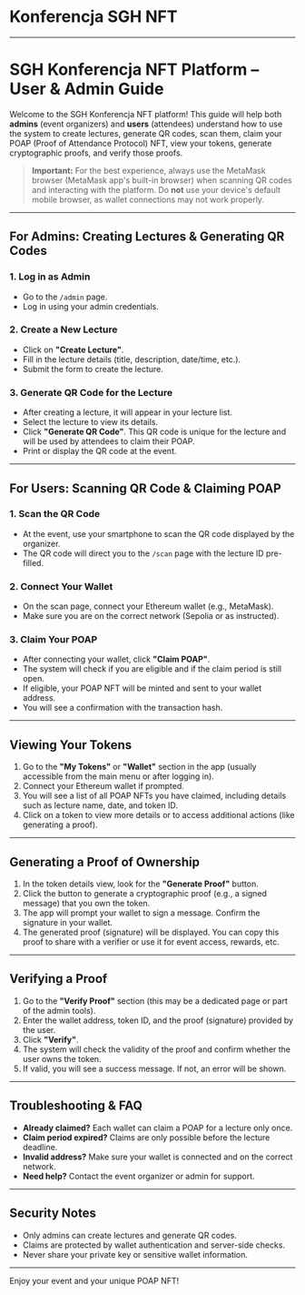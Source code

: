 # Konferencja SGH NFT

---

# SGH Konferencja NFT Platform – User & Admin Guide

Welcome to the SGH Konferencja NFT platform! This guide will help both **admins** (event organizers) and **users** (attendees) understand how to use the system to create lectures, generate QR codes, scan them, claim your POAP (Proof of Attendance Protocol) NFT, view your tokens, generate cryptographic proofs, and verify those proofs.

> **Important:** For the best experience, always use the MetaMask browser (MetaMask app's built-in browser) when scanning QR codes and interacting with the platform. Do **not** use your device's default mobile browser, as wallet connections may not work properly.

---

## For Admins: Creating Lectures & Generating QR Codes

### 1. Log in as Admin
- Go to the `/admin` page.
- Log in using your admin credentials.

### 2. Create a New Lecture
- Click on **"Create Lecture"**.
- Fill in the lecture details (title, description, date/time, etc.).
- Submit the form to create the lecture.

### 3. Generate QR Code for the Lecture
- After creating a lecture, it will appear in your lecture list.
- Select the lecture to view its details.
- Click **"Generate QR Code"**. This QR code is unique for the lecture and will be used by attendees to claim their POAP.
- Print or display the QR code at the event.

---

## For Users: Scanning QR Code & Claiming POAP

### 1. Scan the QR Code
- At the event, use your smartphone to scan the QR code displayed by the organizer.
- The QR code will direct you to the `/scan` page with the lecture ID pre-filled.

### 2. Connect Your Wallet
- On the scan page, connect your Ethereum wallet (e.g., MetaMask).
- Make sure you are on the correct network (Sepolia or as instructed).

### 3. Claim Your POAP
- After connecting your wallet, click **"Claim POAP"**.
- The system will check if you are eligible and if the claim period is still open.
- If eligible, your POAP NFT will be minted and sent to your wallet address.
- You will see a confirmation with the transaction hash.

---

## Viewing Your Tokens

1. Go to the **"My Tokens"** or **"Wallet"** section in the app (usually accessible from the main menu or after logging in).
2. Connect your Ethereum wallet if prompted.
3. You will see a list of all POAP NFTs you have claimed, including details such as lecture name, date, and token ID.
4. Click on a token to view more details or to access additional actions (like generating a proof).

---

## Generating a Proof of Ownership

1. In the token details view, look for the **"Generate Proof"** button.
2. Click the button to generate a cryptographic proof (e.g., a signed message) that you own the token.
3. The app will prompt your wallet to sign a message. Confirm the signature in your wallet.
4. The generated proof (signature) will be displayed. You can copy this proof to share with a verifier or use it for event access, rewards, etc.

---

## Verifying a Proof

1. Go to the **"Verify Proof"** section (this may be a dedicated page or part of the admin tools).
2. Enter the wallet address, token ID, and the proof (signature) provided by the user.
3. Click **"Verify"**.
4. The system will check the validity of the proof and confirm whether the user owns the token.
5. If valid, you will see a success message. If not, an error will be shown.

---

## Troubleshooting & FAQ

- **Already claimed?** Each wallet can claim a POAP for a lecture only once.
- **Claim period expired?** Claims are only possible before the lecture deadline.
- **Invalid address?** Make sure your wallet is connected and on the correct network.
- **Need help?** Contact the event organizer or admin for support.

---

## Security Notes
- Only admins can create lectures and generate QR codes.
- Claims are protected by wallet authentication and server-side checks.
- Never share your private key or sensitive wallet information.

---

Enjoy your event and your unique POAP NFT!